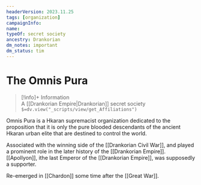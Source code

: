 ```yaml
---
headerVersion: 2023.11.25
tags: [organization]
campaignInfo:
name:
typeOf: secret society
ancestry: Drankorian
dm_notes: important
dm_status: tim
---
```

# The Omnis Pura
>[!info]+ Information  
> A [[Drankorian Empire|Drankorian]] secret society  
> `$=dv.view("_scripts/view/get_Affiliations")`

Omnis Pura is a Hkaran supremacist organization dedicated to the proposition that it is only the pure blooded descendants of the ancient Hkaran urban elite that are destined to control the world.

Associated with the winning side of the [[Drankorian Civil War]], and played a prominent role in the later history of the [[Drankorian Empire]]. [[Apollyon]], ithe last Emperor of the [[Drankorian Empire]], was supposedly a supporter. 

Re-emerged in [[Chardon]] some time after the [[Great War]]. 